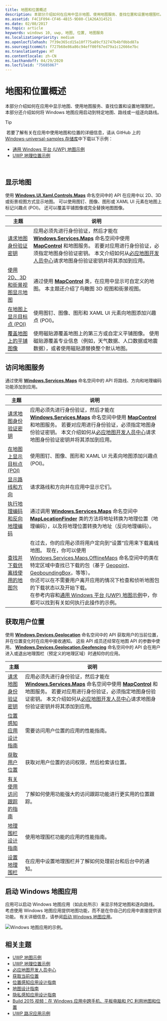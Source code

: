 ```yaml
---
title: 地图和位置概述
description: 本部分介绍如何在应用中显示地图、使用地图服务、查找位置和设置地理围栏。 本部分还介绍如何将 Windows 地图应用启动到特定地图、路线或一组逐向路线。
ms.assetid: F4C1F094-CF46-4B15-9D80-C1A26A314521
ms.date: 02/08/2017
ms.topic: article
keywords: windows 10, uwp, 地图, 位置, 地图服务
ms.localizationpriority: medium
ms.openlocfilehash: 7f39e365cd15a10f775a89cf32747b4bf0bbd87a
ms.sourcegitcommit: f727b68e86a86c94eff00f67ed79a1c12666e7bc
ms.translationtype: HT
ms.contentlocale: zh-CN
ms.lasthandoff: 04/29/2020
ms.locfileid: "75685067"
---
```

# <a name="maps-and-location-overview"></a>地图和位置概述




本部分介绍如何在应用中显示地图、使用地图服务、查找位置和设置地理围栏。 本部分还介绍如何将 Windows 地图应用启动到特定地图、路线或一组逐向路线。

> [!TIP]
> 若要了解有关在应用中使用地图和位置的详细信息，请从 GitHub 上的 [Windows-universal-samples 存储库](https://github.com/Microsoft/Windows-universal-samples)中下载以下示例：
-   [通用 Windows 平台 (UWP) 地图示例](https://github.com/Microsoft/Windows-universal-samples/tree/master/Samples/MapControl)
-   [UWP 地理位置示例](https://github.com/Microsoft/Windows-universal-samples/tree/master/Samples/Geolocation)

 

## <a name="display-maps"></a>显示地图


使用 [**Windows.UI.Xaml.Controls.Maps**](https://docs.microsoft.com/uwp/api/Windows.UI.Xaml.Controls.Maps) 命名空间中的 API 在应用中以 2D、3D 或街景视图方式显示地图。 可以使用图钉、图像、图形或 XAML UI 元素在地图上标记兴趣点 (POI)。 还可以覆盖平铺图像或完全替换地图图像。

| 主题 | 说明 |
|-------|-------------|
| [请求地图身份验证密钥](authentication-key.md) | 应用必须先进行身份验证，然后才能在 [**Windows.Services.Maps**](https://docs.microsoft.com/uwp/api/Windows.Services.Maps) 命名空间中使用 [**MapControl**](https://docs.microsoft.com/uwp/api/Windows.UI.Xaml.Controls.Maps.MapControl) 和地图服务。 若要对应用进行身份验证，必须指定地图身份验证密钥。 本文介绍如何从[必应地图开发人员中心](https://www.bingmapsportal.com/)请求地图身份验证密钥并将其添加到应用。 |
| [使用 2D、3D 和街景视图显示地图](display-maps.md) | 通过使用 [**MapControl**](https://docs.microsoft.com/uwp/api/Windows.UI.Xaml.Controls.Maps.MapControl) 类，在应用中显示可自定义的地图。 本主题还介绍了鸟瞰图 3D 视图和街景视图。 |
| [在地图上显示目标点 (POI)](display-poi.md) | 使用图钉、图像、图形和 XAML UI 元素向地图添加兴趣点 (POI)。 |
| [覆盖地图上的平铺图像](overlay-tiled-images.md) | 使用磁贴源覆盖地图上的第三方或自定义平铺图像。 使用磁贴源覆盖专业信息（例如，天气数据、人口数据或地震数据），或者使用磁贴源替换整个默认地图。 |



## <a name="access-map-services"></a>访问地图服务

通过使用 [**Windows.Services.Maps**](https://docs.microsoft.com/uwp/api/Windows.Services.Maps) 命名空间中的 API 将路线、方向和地理编码功能添加到应用。

| 主题 | 说明 |
|-----------------------------------------------------------|-----------------------------------------------------------------------------------------------------------------------------------------------------------------------------------------------------------------------------------------------------------------------------------------------------------------------------------------------|
| [请求地图身份验证密钥](authentication-key.md) | 应用必须先进行身份验证，然后才能在 [**Windows.Services.Maps**](https://docs.microsoft.com/uwp/api/Windows.Services.Maps) 命名空间中使用 [**MapControl**](https://docs.microsoft.com/uwp/api/Windows.UI.Xaml.Controls.Maps.MapControl) 和地图服务。 若要对应用进行身份验证，必须指定地图身份验证密钥。 本文介绍如何从[必应地图开发人员中心](https://www.bingmapsportal.com/)请求地图身份验证密钥并将其添加到应用。 |
| [在地图上显示目标点 (POI)](display-poi.md) | 使用图钉、图像、图形和 XAML UI 元素向地图添加兴趣点 (POI)。 |
| [显示路线和方向](routes-and-directions.md) | 请求路线和方向并在应用中显示它们。 |
| [执行地理编码和反向地理编码](geocoding.md) | 通过调用 [**Windows.Services.Maps**](https://docs.microsoft.com/uwp/api/Windows.Services.Maps) 命名空间中 [**MapLocationFinder**](https://docs.microsoft.com/uwp/api/Windows.Services.Maps.MapLocationFinder) 类的方法将地址转换为地理位置（地理编码），以及将地理位置转换为地址（反向地理编码）。 |
| [查找并下载供离线使用的地图包](https://docs.microsoft.com/uwp/api/windows.services.maps.offlinemaps)| 在过去，你的应用必须将用户定向到“设置”应用来下载离线地图。 现在，你可以使用 [Windows.Services.Maps.OfflineMaps](https://docs.microsoft.com/uwp/api/windows.services.maps.offlinemaps) 命名空间中的类在特定区域中查找已下载的包（基于 [Geopoint](https://docs.microsoft.com/uwp/api/Windows.Devices.Geolocation.Geopoint)、[GeoboundingBox](https://docs.microsoft.com/uwp/api/windows.devices.geolocation.geoboundingbox)，等等）。 <br> 你还可以在不需要用户离开应用的情况下检查和侦听地图包的下载状态以及开始下载。 <br> 在参考内容和[通用 Windows 平台 (UWP) 地图示例](https://github.com/Microsoft/Windows-universal-samples/tree/master/Samples/MapControl)中，你都可以找到有关如何执行此操作的示例。

## <a name="get-the-users-location"></a>获取用户位置

使用 [**Windows.Devices.Geolocation**](https://docs.microsoft.com/uwp/api/Windows.Devices.Geolocation) 命名空间中的 API 获取用户的当前位置，并在位置变化时在应用中接收通知。 这些 API 成员还经常在地图 API 的参数中使用。 [**Windows.Devices.Geolocation.Geofencing**](https://docs.microsoft.com/uwp/api/Windows.Devices.Geolocation.Geofencing) 命名空间中的 API 会在用户进入或退出地理围栏（预定义的地理区域）时通知你的应用。

| 主题 | 说明 |
|-------------------------------------------------------------------|---------------------------------------------------------------------------------------------------------------------------------------------------------------------------------------------------------------------------------------------------------------------------------------------------------------------------------------------------------------------------------------------------------------------------------------------------------------------------------------|
| [请求地图身份验证密钥](authentication-key.md) | 应用必须先进行身份验证，然后才能在 [**Windows.Services.Maps**](https://docs.microsoft.com/uwp/api/Windows.Services.Maps) 命名空间中使用 [**MapControl**](https://docs.microsoft.com/uwp/api/Windows.UI.Xaml.Controls.Maps.MapControl) 和地图服务。 若要对应用进行身份验证，必须指定地图身份验证密钥。 本文介绍如何从[必应地图开发人员中心](https://www.bingmapsportal.com/)请求地图身份验证密钥并将其添加到应用。 |
| [位置感知应用设计指南](guidelines-and-checklist-for-detecting-location.md) | 需要访问用户位置的应用的性能指南。 |
| [获取用户位置](get-location.md) | 获取对用户位置的访问权限，然后检索该位置。 | 
| [有关使用访问跟踪的指南](guidelines-for-visits.md) | 了解如何使用功能强大的访问跟踪功能进行更实用的位置跟踪。 |
| [地理围栏设计指南](guidelines-for-geofencing.md) | 使用地理围栏功能的应用的性能指南。 |
| [设置地理围栏](set-up-a-geofence.md) | 在应用中设置地理围栏并了解如何处理前台和后台中的通知。 |

## <a name="launch-the-windows-maps-app"></a>启动 Windows 地图应用

应用可以启动 Windows 地图应用（如此处所示）来显示特定地图和逐向路线。 考虑使用 Windows 地图应用提供地图功能，而不是在你自己的应用中直接提供该功能。 有关详细信息，请参阅[启动 Windows 地图应用](https://docs.microsoft.com/windows/uwp/launch-resume/launch-maps-app)。

![Windows 地图应用的示例。](images/mapnyc.png)

## <a name="related-topics"></a>相关主题

* [UWP 地图示例](https://github.com/Microsoft/Windows-universal-samples/tree/master/Samples/MapControl)
* [UWP 地理位置示例](https://github.com/Microsoft/Windows-universal-samples/tree/master/Samples/Geolocation)
* [必应地图开发人员中心](https://www.bingmapsportal.com/)
* [获取当前位置](get-location.md)
* [位置感知应用设计指南](guidelines-and-checklist-for-detecting-location.md)
* [地图设计指南](controls-map.md)
* [隐私感知应用设计指南](https://docs.microsoft.com/windows/uwp/security/index)
* [Build 2015 视频：在 Windows 应用中跨手机、平板电脑和 PC 利用地图和位置](https://channel9.msdn.com/Events/Build/2015/2-757)
* [UWP 路况应用示例](https://github.com/Microsoft/Windows-appsample-trafficapp)
